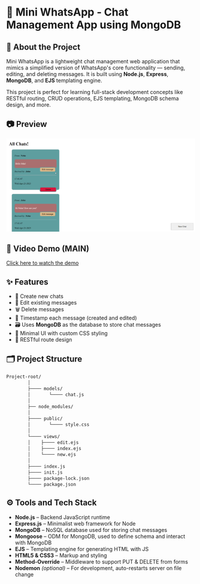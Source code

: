 # 💬 Mini WhatsApp - Chat Management App using MongoDB

## 📖 About the Project

Mini WhatsApp is a lightweight chat management web application that mimics a simplified version of WhatsApp's core functionality — sending, editing, and deleting messages. It is built using **Node.js**, **Express**, **MongoDB**, and **EJS** templating engine.

This project is perfect for learning full-stack development concepts like RESTful routing, CRUD operations, EJS templating, MongoDB schema design, and more.

## 📷 Preview

![Mini WhatsApp - Chat Management App using MongoDB](https://github.com/Priyash-Das/Photos/blob/main/Mini%20WhatsApp%20-%20Chat%20Management%20App.png)

## 🎥 Video Demo (MAIN)

[Click here to watch the demo](https://github.com/Priyash-Das/Photos/blob/main/Mini%20WhatsApp%20-%20Chat%20Management%20App.mp4)  

## ✨ Features

- 📨 Create new chats
- 📝 Edit existing messages
- 🗑️ Delete messages
- 🧾 Timestamp each message (created and edited)
- 🗃️ Uses **MongoDB** as the database to store chat messages
- 🎨 Minimal UI with custom CSS styling
- 📁 RESTful route design

## 🗂️ Project Structure

```
Project-root/
        │
        ├──── models/
        │       └──── chat.js
        │
        ├── node_modules/
        │
        ├──── public/
        │       └──── style.css
        │
        └──── views/
        │    ├──── edit.ejs
        │    ├──── index.ejs
        │    └──── new.ejs
        │
        ├──── index.js
        ├──── init.js
        ├──── package-lock.json
        └──── package.json
```

## ⚙️ Tools and Tech Stack

- **Node.js** – Backend JavaScript runtime
- **Express.js** – Minimalist web framework for Node
- **MongoDB** – NoSQL database used for storing chat messages
- **Mongoose** – ODM for MongoDB, used to define schema and interact with MongoDB
- **EJS** – Templating engine for generating HTML with JS
- **HTML5 & CSS3** – Markup and styling
- **Method-Override** – Middleware to support PUT & DELETE from forms
- **Nodemon** *(optional)* – For development, auto-restarts server on file change
